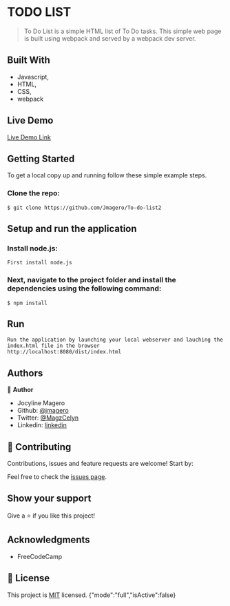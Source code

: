# TODO LIST

> To Do List is a simple HTML list of To Do tasks.  This simple web page is built using webpack and served by a webpack dev server.
## Built With

- Javascript,
- HTML,
- CSS,
- webpack
## Live Demo

[Live Demo Link](https://confident-joliot-4f3a14.netlify.app/)

## Getting Started

To get a local copy up and running follow these simple example steps.

### Clone the repo: 
```
$ git clone https://github.com/Jmagero/To-do-list2

```

## Setup and run the application
### Install node.js:
```
First install node.js
```
### Next, navigate to the project folder and install the dependencies using the following command:
```
$ npm install
```
## Run 
```
Run the application by launching your local webserver and lauching the index.html file in the browser
http://localhost:8080/dist/index.html

```

## Authors

👤 **Author**

- Jocyline Magero
- Github: [@jmagero](https://github.com/Jmagero)
- Twitter: [@MagzCelyn](https://twitter.com/MagzCelyn)
- Linkedin: [linkedin](https://linkedin.com/linkedinhandle)


## 🤝 Contributing

Contributions, issues and feature requests are welcome! Start by:

Feel free to check the [issues page](https://github.com/Jmagero/To-do-list2/issues).

## Show your support

Give a ⭐️ if you like this project!

## Acknowledgments
- FreeCodeCamp

## 📝 License

This project is [MIT](https://github.com/Jmagero/To-do-list2/blob/development/LICENSE) licensed.
{"mode":"full","isActive":false}